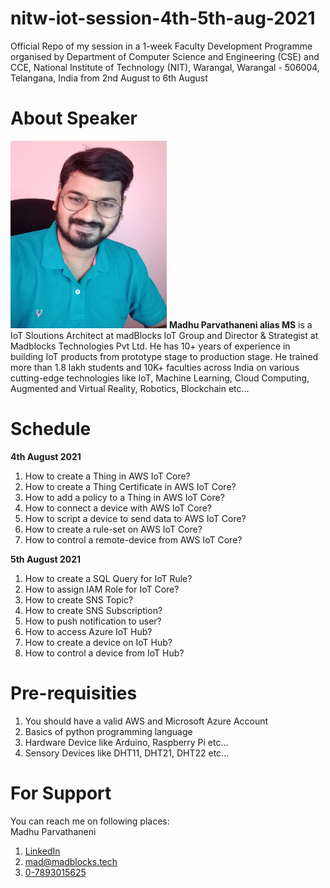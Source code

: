 # nitw-iot-session-4th-5th-aug-2021
Official Repo of my session in a 1-week Faculty Development Programme organised by Department of Computer Science and Engineering (CSE) and CCE, National Institute of Technology (NIT), Warangal, Warangal - 506004, Telangana, India from 2nd August to 6th August

# About Speaker
<img src="maddy.jpg" height="300" width="250"/>
<b>Madhu Parvathaneni alias MS</b> is a IoT Sloutions Architect at madBlocks IoT Group and Director & Strategist at Madblocks Technologies Pvt Ltd. He has 10+ years of experience in building IoT products from prototype stage to production stage. He trained more than 1.8 lakh students and 10K+ faculties across India on various cutting-edge technologies like IoT, Machine Learning, Cloud Computing, Augmented and Virtual Reality, Robotics, Blockchain etc...

# Schedule

<b>4th August 2021</b>
1. How to create a Thing in AWS IoT Core?
2. How to create a Thing Certificate in AWS IoT Core?
3. How to add a policy to a Thing in AWS IoT Core?
4. How to connect a device with AWS IoT Core?
5. How to script a device to send data to AWS IoT Core?
6. How to create a rule-set on AWS IoT Core?
7. How to control a remote-device from AWS IoT Core?

<b>5th August 2021</b>
1. How to create a SQL Query for IoT Rule?
2. How to assign IAM Role for IoT Core?
3. How to create SNS Topic?
4. How to create SNS Subscription?
5. How to push notification to user?
6. How to access Azure IoT Hub?
7. How to create a device on IoT Hub?
8. How to control a device from IoT Hub?

# Pre-requisities
1. You should have a valid AWS and Microsoft Azure Account
2. Basics of python programming language
3. Hardware Device like Arduino, Raspberry Pi etc...
4. Sensory Devices like DHT11, DHT21, DHT22 etc...


# For Support
You can reach me on following places: <br/>
Madhu Parvathaneni <br/>
1. <a href="https://linkedin.com/in/MadhuPIoT"> LinkedIn </a>
2. <a href="mailto:mad@madblocks.tech">mad@madblocks.tech</a>
3. <a href="tel:+917893015625">0-7893015625</a>


